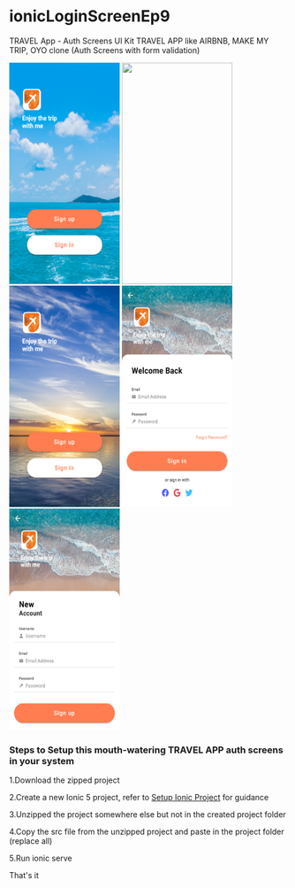 # ionicLoginScreenEp9
TRAVEL App - Auth Screens UI Kit
TRAVEL APP like AIRBNB, MAKE MY TRIP, OYO clone (Auth Screens with form validation)

<img src="https://github.com/Nykz/ionicLoginScreenEp9/blob/main/Screenshots/1.png" width="200" height="400" />
<img src="https://github.com/Nykz/ionicLoginScreenEp9/blob/main/Screenshots/2.png" width="200" height="400" />
<img src="https://github.com/Nykz/ionicLoginScreenEp9/blob/main/Screenshots/3.png" width="200" height="400" />
<img src="https://github.com/Nykz/ionicLoginScreenEp9/blob/main/Screenshots/4.png" width="200" height="400" />
<img src="https://github.com/Nykz/ionicLoginScreenEp9/blob/main/Screenshots/5.png" width="200" height="400" />

### Steps to Setup this mouth-watering TRAVEL APP auth screens in your system

1.Download the zipped project

2.Create a new Ionic 5 project, refer to <a href="https://www.youtube.com/watch?v=hmB2PYraBZk&t=6s&ab_channel=CodingTechnyks">Setup Ionic Project</a> for guidance

3.Unzipped the project somewhere else but not in the created project folder

4.Copy the src file from the unzipped project and paste in the project folder (replace all)

5.Run ionic serve

That's it
